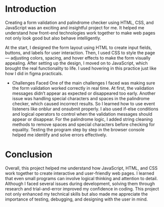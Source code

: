 # Introduction
Creating a form validation and palindrome checker using HTML, CSS, and JavaScript was an exciting and insightful project for me. It helped me understand how front-end technologies work together to make web pages not only look good but also behave intelligently.

At the start, I designed the form layout using HTML to create input fields, buttons, and labels for user interaction. Then, I used CSS to style the page — adjusting colors, spacing, and hover effects to make the form visually appealing. After setting up the design, I moved on to JavaScript, which brought the real functionality to life. I used hovering in this practice just like how I did in figma practicals.

- Challenges Faced
One of the main challenges I faced was making sure the form validation worked correctly in real time. At first, the validation messages didn’t appear as expected or disappeared too early. Another issue was handling special characters and spaces in the palindrome checker, which caused incorrect results.
So I learned how to use event listeners like onblur and onsubmit properly. I also used if-else conditions and logical operators to control when the validation messages should appear or disappear. For the palindrome logic, I added string cleaning methods to remove spaces and special characters before checking for equality. Testing the program step by step in the browser console helped me identify and solve errors effectively.

# Conclusion
Overall, this project helped me understand how JavaScript, HTML, and CSS work together to create interactive and user-friendly web pages. I learned that even small programs can involve logical thinking and attention to detail. Although I faced several issues during development, solving them through research and trial-and-error improved my confidence in coding. This project not only enhanced my technical skills but also made me appreciate the importance of testing, debugging, and designing with the user in mind.